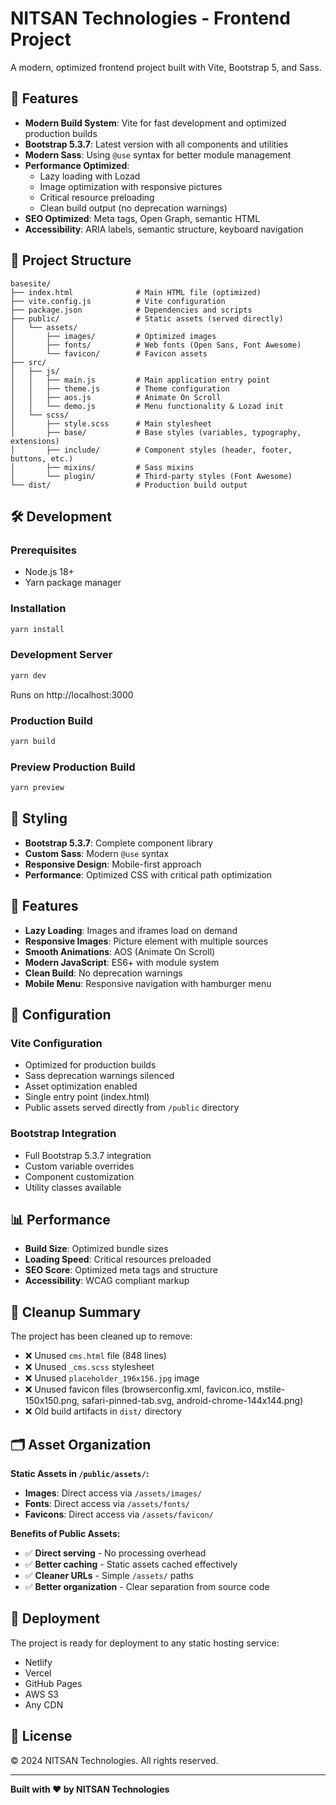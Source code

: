 # NITSAN Technologies - Frontend Project

A modern, optimized frontend project built with Vite, Bootstrap 5, and Sass.

## 🚀 Features

- **Modern Build System**: Vite for fast development and optimized production builds
- **Bootstrap 5.3.7**: Latest version with all components and utilities
- **Modern Sass**: Using `@use` syntax for better module management
- **Performance Optimized**: 
  - Lazy loading with Lozad
  - Image optimization with responsive pictures
  - Critical resource preloading
  - Clean build output (no deprecation warnings)
- **SEO Optimized**: Meta tags, Open Graph, semantic HTML
- **Accessibility**: ARIA labels, semantic structure, keyboard navigation

## 📁 Project Structure

```
basesite/
├── index.html              # Main HTML file (optimized)
├── vite.config.js          # Vite configuration
├── package.json            # Dependencies and scripts
├── public/                 # Static assets (served directly)
│   └── assets/
│       ├── images/         # Optimized images
│       ├── fonts/          # Web fonts (Open Sans, Font Awesome)
│       └── favicon/        # Favicon assets
├── src/
│   ├── js/
│   │   ├── main.js         # Main application entry point
│   │   ├── theme.js        # Theme configuration
│   │   ├── aos.js          # Animate On Scroll
│   │   └── demo.js         # Menu functionality & Lozad init
│   └── scss/
│       ├── style.scss      # Main stylesheet
│       ├── base/           # Base styles (variables, typography, extensions)
│       ├── include/        # Component styles (header, footer, buttons, etc.)
│       ├── mixins/         # Sass mixins
│       └── plugin/         # Third-party styles (Font Awesome)
└── dist/                   # Production build output
```

## 🛠️ Development

### Prerequisites
- Node.js 18+ 
- Yarn package manager

### Installation
```bash
yarn install
```

### Development Server
```bash
yarn dev
```
Runs on http://localhost:3000

### Production Build
```bash
yarn build
```

### Preview Production Build
```bash
yarn preview
```

## 🎨 Styling

- **Bootstrap 5.3.7**: Complete component library
- **Custom Sass**: Modern `@use` syntax
- **Responsive Design**: Mobile-first approach
- **Performance**: Optimized CSS with critical path optimization

## 📱 Features

- **Lazy Loading**: Images and iframes load on demand
- **Responsive Images**: Picture element with multiple sources
- **Smooth Animations**: AOS (Animate On Scroll)
- **Modern JavaScript**: ES6+ with module system
- **Clean Build**: No deprecation warnings
- **Mobile Menu**: Responsive navigation with hamburger menu

## 🔧 Configuration

### Vite Configuration
- Optimized for production builds
- Sass deprecation warnings silenced
- Asset optimization enabled
- Single entry point (index.html)
- Public assets served directly from `/public` directory

### Bootstrap Integration
- Full Bootstrap 5.3.7 integration
- Custom variable overrides
- Component customization
- Utility classes available

## 📊 Performance

- **Build Size**: Optimized bundle sizes
- **Loading Speed**: Critical resources preloaded
- **SEO Score**: Optimized meta tags and structure
- **Accessibility**: WCAG compliant markup

## 🧹 Cleanup Summary

The project has been cleaned up to remove:
- ❌ Unused `cms.html` file (848 lines)
- ❌ Unused `_cms.scss` stylesheet
- ❌ Unused `placeholder_196x156.jpg` image
- ❌ Unused favicon files (browserconfig.xml, favicon.ico, mstile-150x150.png, safari-pinned-tab.svg, android-chrome-144x144.png)
- ❌ Old build artifacts in `dist/` directory

## 🗂️ Asset Organization

**Static Assets in `/public/assets/`:**
- **Images**: Direct access via `/assets/images/`
- **Fonts**: Direct access via `/assets/fonts/`
- **Favicons**: Direct access via `/assets/favicon/`

**Benefits of Public Assets:**
- ✅ **Direct serving** - No processing overhead
- ✅ **Better caching** - Static assets cached effectively
- ✅ **Cleaner URLs** - Simple `/assets/` paths
- ✅ **Better organization** - Clear separation from source code

## 🚀 Deployment

The project is ready for deployment to any static hosting service:
- Netlify
- Vercel
- GitHub Pages
- AWS S3
- Any CDN

## 📝 License

© 2024 NITSAN Technologies. All rights reserved.

---

**Built with ❤️ by NITSAN Technologies**
